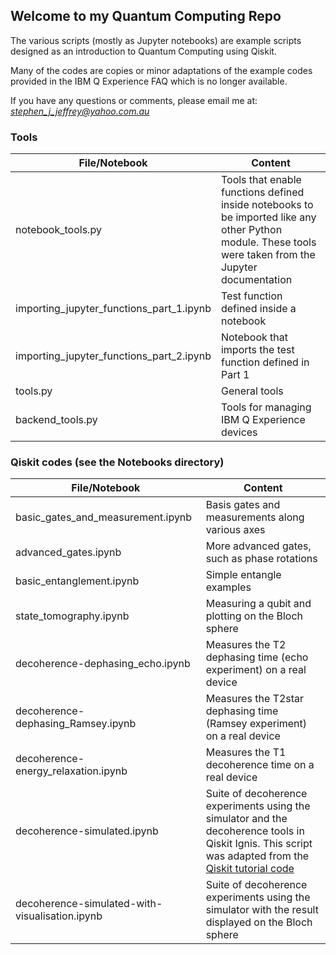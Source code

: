 ## Welcome to my Quantum Computing Repo

The various scripts (mostly as Jupyter notebooks) are example scripts
designed as an introduction to Quantum Computing using Qiskit.

Many of the codes are copies or minor adaptations of the example codes
provided in the IBM Q Experience FAQ which is no longer available.

If you have any questions or comments, please email me at:
*stephen_j_jeffrey@yahoo.com.au*

### Tools

|  File/Notebook | Content                                                   |
|----------------|-----------------------------------------------------------|
|notebook_tools.py | Tools that enable functions defined inside notebooks to be imported like any other Python module. These tools were taken from the Jupyter documentation |
| importing_jupyter_functions_part_1.ipynb | Test function defined inside a notebook|
| importing_jupyter_functions_part_2.ipynb | Notebook that imports the test function defined in Part 1|
| tools.py | General tools |
| backend_tools.py | Tools for managing IBM Q Experience devices |

### Qiskit codes (see the Notebooks directory)

|  File/Notebook | Content                                                   |
|----------------|-----------------------------------------------------------|
| basic_gates_and_measurement.ipynb | Basis gates and measurements along various axes|
| advanced_gates.ipynb | More advanced gates, such as phase rotations        |
| basic_entanglement.ipynb | Simple entangle examples                       |
| state_tomography.ipynb | Measuring a qubit and plotting on the Bloch sphere|
| decoherence-dephasing_echo.ipynb | Measures the T2 dephasing time (echo experiment) on a real device                                     |
| decoherence-dephasing_Ramsey.ipynb | Measures the T2star dephasing time (Ramsey experiment) on a real device                                   |
| decoherence-energy_relaxation.ipynb | Measures the T1 decoherence time on a real device |
| decoherence-simulated.ipynb | Suite of decoherence experiments using the simulator and the decoherence tools in Qiskit Ignis. This script was adapted from the [Qiskit tutorial code](https://github.com/Qiskit/qiskit-tutorials/blob/master/qiskit/ignis/relaxation_and_decoherence.ipynb) |
| decoherence-simulated-with-visualisation.ipynb | Suite of decoherence experiments using the simulator with the result displayed on the Bloch sphere|



